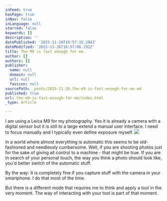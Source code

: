 ```yaml
---
inFeed: true
hasPage: true
inNav: false
inLanguage: null
starred: false
keywords: []
description: ''
datePublished: '2015-11-26T16:57:16.284Z'
dateModified: '2015-11-26T16:57:06.191Z'
title: The M9 is fast enough for me.
author: []
authors: []
publisher:
  name: null
  domain: null
  url: null
  favicon: null
sourcePath: _posts/2015-11-26-the-m9-is-fast-enough-for-me.md
published: true
url: the-m9-is-fast-enough-for-me/index.html
_type: Article

---
```

I am using a Leica M9 for my photography. Yes it is already a camera with a digital sensor but it is still to a large extend a manual user interface. I need to focus manually and I typically even define exposure myself.
![](https://the-grid-user-content.s3-us-west-2.amazonaws.com/703f5e7d-4b98-42ce-8b27-26b60fd8b76e.jpg)

In a world where almost everything is automatic this seems to be old-fashioned and needlessly cumbersome. Well, if you are shooting photos just for the sake of giving all control to a machine - that might be true. If you are in search of your personal touch, the way you think a photo should look like, you'd better switch of the automatic stuff.

By the way: It is completely fine if you capture stuff with the camera in your smartphone. I do that most of the time.

But there is a different mode that requires me to think and apply a tool in the very moment. The way of interacting with your tool is part of that moment.